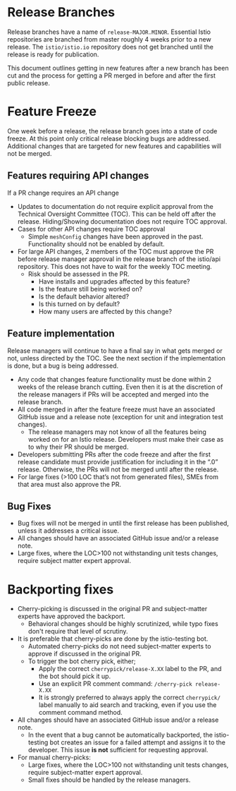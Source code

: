 ﻿# Release Branches

Release branches have a name of `release-MAJOR.MINOR`. Essential Istio repositories are branched from master roughly 4
weeks prior to a new release. The `istio/istio.io` repository does not get branched until the release is ready
for publication.

This document outlines getting in new features after a new branch has been cut and the process for getting a PR
merged in before and after the first public release.

# Feature Freeze

One week before a release, the release branch goes into a state of code freeze. At this point only critical release
blocking bugs are addressed. Additional changes that are targeted for new features and capabilities will not be merged.

## Features requiring API changes

If a PR change requires an API change
* Updates to documentation do not require explicit approval from the Technical Oversight Committee (TOC). This can be
  held off after the release. Hiding/Showing documentation does not require TOC approval.
* Cases for other API changes require TOC approval
    * Simple `meshConfig` changes have been approved in the past. Functionality should not be enabled by default.
* For large API changes, 2 members of the TOC must approve the PR before release manager approval in the release branch
  of the istio/api repository. This does not have to wait for the weekly TOC meeting.
    * Risk should be assessed in the PR.
        * Have installs and upgrades affected by this feature?
        * Is the feature still being worked on?
        * Is the default behavior altered?
        * Is this turned on by default?
        * How many users are affected by this change?

## Feature implementation

Release managers will continue to have a final say in what gets merged or not, unless directed by the TOC. See the next
section if the implementation is done, but a bug is being addressed.

* Any code that changes feature functionality must be done within 2 weeks of the release branch cutting. Even then it is
 at the discretion of the release managers if PRs will be accepted and merged into the release branch.
* All code merged in after the feature freeze must have an associated GitHub issue and a release note (exception for
  unit and integration test changes).
    * The release managers may not know of all the features being worked on for an Istio release. Developers must
      make their case as to why their PR should be merged.
* Developers submitting PRs after the code freeze and after the first release candidate must provide justification
for including it in the “.0” release. Otherwise, the PRs will not be merged until after the release.
* For large fixes (>100 LOC that’s not from generated files), SMEs from that area must also approve the PR.

## Bug Fixes

* Bug fixes will not be merged in until the first release has been published, unless it addresses a critical issue.
* All changes should have an associated GitHub issue and/or a release note.
* Large fixes, where the LOC>100 not withstanding unit tests changes, require subject matter expert approval.

# Backporting fixes

* Cherry-picking is discussed in the original PR and subject-matter experts have approved the backport.
    * Behavioral changes should be highly scrutinized, while typo fixes don't require that level of scrutiny.
* It is preferable that cherry-picks are done by the istio-testing bot.
    * Automated cherry-picks do not need subject-matter experts to approve if discussed in the original PR.
    * To trigger the bot cherry pick, either;
      * Apply the correct `cherrypick/release-X.XX` label to the PR, and the bot should pick it up.
      * Use an explicit PR comment command: `/cherry-pick release-X.XX`
      * It is strongly preferred to always apply the correct `cherrypick/` label manually to aid search and tracking, even if you use the comment command method.
* All changes should have an associated GitHub issue and/or a release note.
    * In the event that a bug cannot be automatically backported, the istio-testing bot creates an issue for a failed
    attempt and assigns it to the developer. This issue **is not** sufficient for requesting approval.
* For manual cherry-picks:
    * Large fixes, where the LOC>100 not withstanding unit tests changes, require subject-matter expert approval.
    * Small fixes should be handled by the release managers.
